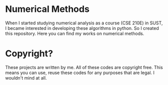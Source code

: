 <h1> Numerical Methods </h1>
When I started studying numerical analysis as a course (CSE 210E) in SUST, I became interested in developing these algorithms in python. So I created this repository. Here you can find my works on numerical methods.
<h1>Copyright?</h1>
These projects are written by me. All of these codes are copyright free. This means you can use, reuse these codes for any purposes that are legal. I wouldn't mind at all.
